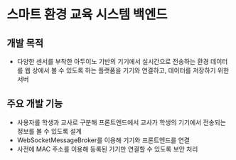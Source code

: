 # 스마트 환경 교육 시스템 백엔드
## 개발 목적
* 다양한 센서를 부착한 아두이노 기반의 기기에서 실시간으로 전송하는 환경 데이터를 웹 상에서 볼 수 있도록 하는 플랫폼을 기기와 연결하고, 데이터를 저장하기 위한 서버

## 주요 개발 기능
* 사용자를 학생과 교사로 구분해 프론트엔드에서 교사가 학생의 기기에서 전송되는 정보를 볼 수 있도록 설계
* WebSocketMessageBroker를 이용해 기기와 프론트엔드를 연결
* 사전에 MAC 주소를 이용해 등록된 기기만 연결할 수 있도록 보안 처리